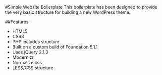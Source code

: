 #Simple Website Boilerplate
This boilerplate has been designed to provide the very basic structure for building a new WordPress theme.

##Features
* HTML5
* CSS3
* PHP includes structure
* Built on a custom build of Foundation 5.1.1
* Uses jQuery 2.1.3
* Modernizr
* Normalize.css
* LESS/CSS structure